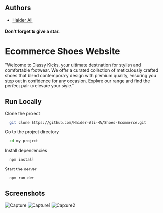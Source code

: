 
## Authors

- [Haider Ali](https://github.com/Haider-Ali-HA)

#### Don't forget to give a star.


# Ecommerce Shoes Website

"Welcome to Classy Kicks, your ultimate destination for stylish and comfortable footwear. We offer a curated collection of meticulously crafted shoes that blend contemporary design with premium quality, ensuring you step out in confidence for any occasion. Explore our range and find the perfect pair to elevate your style."

<!-- ### Key features include:
- City Name: Instantly identify your chosen location.
- Temperature: Get the current temperature to plan your day.
- Weather Description: Know whether it's sunny, cloudy, rainy, or more.
- Humidity: Stay informed about the moisture levels in the air.
- Wind Speed: Check wind conditions for your outdoor activities. -->
## Run Locally

Clone the project

```bash
  git clone https://github.com/Haider-Ali-HA/Shoes-Ecommerce.git
```

Go to the project directory

```bash
  cd my-project
```

Install dependencies

```bash
  npm install
```

Start the server

```bash
  npm run dev
```


## Screenshots
![Capture](https://github.com/Haider-Ali-HA/Shoes-Ecommerce/assets/112569777/9e8afacd-8d4e-4f0d-9538-eb183f3e7ce8)
![Capture1](https://github.com/Haider-Ali-HA/Shoes-Ecommerce/assets/112569777/69e8084f-1d2e-4d70-aa2f-674ee22d8a0d)
![Capture2](https://github.com/Haider-Ali-HA/Shoes-Ecommerce/assets/112569777/259528e8-f50e-41a5-ab45-82b6beb5522d)

<!-- 
## Environment Variables

To run this project, you will need to add the following environment variables to your .env file.
This api key you need to generate from the Open Weather Map website. 
- https://openweathermap.org/api

`VITE_API_KEY`

You need to create .env file in the root directory where your index.html file is located, and enter the api key with the keyword 'VITE'.

e.g   ` VITE_API_KEY = 'sdhasjdga2626125gchsg662' ` -->



